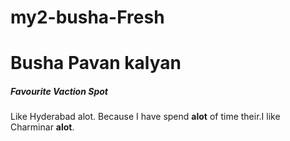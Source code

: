 # my2-busha-Fresh
# Busha Pavan kalyan

##### Favourite Vaction Spot

Like Hyderabad alot. Because I have spend **alot** of time their.I like Charminar **alot**.